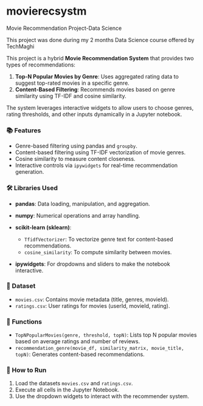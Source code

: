 # movierecsystm
Movie Recommendation Project-Data Science

This project was done during my 2 months Data Science course offered by TechMaghi

This project is a hybrid **Movie Recommendation System** that provides two types of recommendations:

1. **Top-N Popular Movies by Genre**: Uses aggregated rating data to suggest top-rated movies in a specific genre.
2. **Content-Based Filtering**: Recommends movies based on genre similarity using TF-IDF and cosine similarity.

The system leverages interactive widgets to allow users to choose genres, rating thresholds, and other inputs dynamically in a Jupyter notebook.

### 📚 Features

* Genre-based filtering using pandas and `groupby`.
* Content-based filtering using TF-IDF vectorization of movie genres.
* Cosine similarity to measure content closeness.
* Interactive controls via `ipywidgets` for real-time recommendation generation.

### 🛠️ Libraries Used

* **pandas**: Data loading, manipulation, and aggregation.
* **numpy**: Numerical operations and array handling.
* **scikit-learn (sklearn)**:

  * `TfidfVectorizer`: To vectorize genre text for content-based recommendations.
  * `cosine_similarity`: To compute similarity between movies.
* **ipywidgets**: For dropdowns and sliders to make the notebook interactive.

### 📁 Dataset

* `movies.csv`: Contains movie metadata (title, genres, movieId).
* `ratings.csv`: User ratings for movies (userId, movieId, rating).

### 🧠 Functions

* `TopNPopularMovies(genre, threshold, topN)`: Lists top N popular movies based on average ratings and number of reviews.
* `recommendation_genre(movie_df, similarity_matrix, movie_title, topN)`: Generates content-based recommendations.

### 🚀 How to Run

1. Load the datasets `movies.csv` and `ratings.csv`.
2. Execute all cells in the Jupyter Notebook.
3. Use the dropdown widgets to interact with the recommender system.

